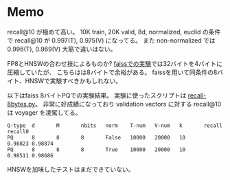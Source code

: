 # Memo

recall@10 が極めて高い。
10K train, 20K valid, 8d, normalized, euclid の条件で
recall@10 が 0.997(T), 0.975(V) になってる。
また non-normalized では 0.996(T), 0.969(V) 大筋で違いはない。

FP8とHNSWの合わせ技によるものか?
[faissでの実験](https://github.com/koron/jsts-vector-eval/blob/main/pycmd/recall.py)では32バイトを4バイトに圧縮していたが、
こちらはは8バイトで余裕がある。
faissを用いて同条件の8バイト、HNSWで実験すべきかもしれない。

以下はfaiss 8バイトPQでの実験結果。
実験に使ったスクリプトは [recall-8bytes.py](pycmd/recall-8bytes.py)。
非常に好成績になっており validation vectors に対する recall@10 は
voyager を凌駕してる。

```
Q-type  d       M       nbits   norm    T-num   V-num   k       recall  recall0
PQ      8       8       8       False   10000   20000   10      0.98823 0.98874
PQ      8       8       8       True    10000   20000   10      0.98511 0.98686
```

HNSWを加味したテストはまだできていない。
